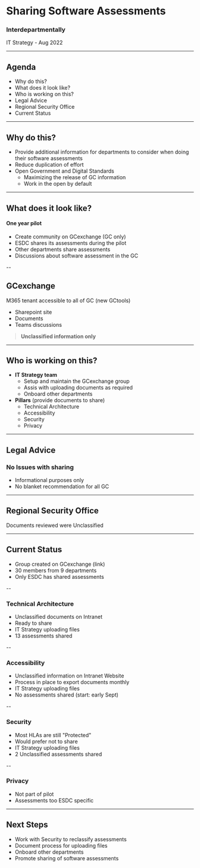 <!--markdownlint-disable MD033-->

# Sharing Software Assessments

### Interdepartmentally

IT Strategy - Aug 2022

---

## Agenda

- Why do this?
- What does it look like?
- Who is working on this?
- Legal Advice
- Regional Security Office
- Current Status

---

## Why do this?

- Provide additional information for departments to consider when doing their software assessments
- Reduce duplication of effort
- Open Government and Digital Standards
  - Maximizing the release of GC information
  - Work in the open by default

---

## What does it look like?
#### One year pilot

- Create community on GCexchange (GC only)
- ESDC shares its assessments during the pilot
- Other departments share assessments
- Discussions about software assessment in the GC

--

## GCexchange

M365 tenant accessible to all of GC (new GCtools)

- Sharepoint site
- Documents
- Teams discussions

> **Unclassified information only**

---

## Who is working on this?

- **IT Strategy team**
  - Setup and maintain the GCexchange group
  - Assis with uploading documents as required
  - Onboard other departments
- **Pillars** (provide documents to share)
  - Technical Architecture
  - Accessibility
  - Security
  - Privacy

---

## Legal Advice

### No Issues with sharing

- Informational purposes only
- No blanket recommendation for all GC

---

## Regional Security Office

Documents reviewed were Unclassified

---

## Current Status

- Group created on GCexchange (link)
- 30 members from 9 departments
- Only ESDC has shared assessments

--

### Technical Architecture

- Unclassified documents on Intranet
- Ready to share
- IT Strategy uploading files
- 13 assessments shared

--

### Accessibility

- Unclassified information on Intranet Website
- Process in place to export documents monthly
- IT Strategy uploading files
- No assessments shared (start: early Sept)

--

### Security

- Most HLAs are still "Protected"
- Would prefer not to share
- IT Strategy uploading files
- 2 Unclassified assessments shared

--

### Privacy

- Not part of pilot
- Assessments too ESDC specific

---

## Next Steps

- Work with Security to reclassify assessments
- Document process for uploading files
- Onboard other departments
- Promote sharing of software assessments